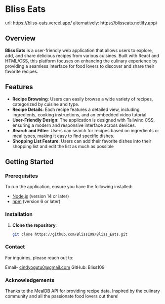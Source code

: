 # Bliss Eats
url: https://bliss-eats.vercel.app/
alternatively: https://blisseats.netlify.app/

## Overview
**Bliss Eats** is a user-friendly web application that allows users to explore, add, and share delicious recipes from various cuisines. Built with React and HTML/CSS, this platform focuses on enhancing the culinary experience by providing a seamless interface for food lovers to discover and share their favorite recipes.

## Features
- **Recipe Browsing**: Users can easily browse a wide variety of recipes, categorized by cuisine and type.
- **Recipe Details**: Each recipe features a detailed view, including ingredients, cooking instructions, and an embedded video tutorial.
- **User-Friendly Design**: The application is designed with Tailwind CSS, ensuring a modern and responsive interface across devices.
- **Search and Filter**: Users can search for recipes based on ingredients or meal types, making it easy to find specific dishes.
- **Shopping List Feature**: Users can add their favorite dishes into their shopping list and edit the list as much as possible

## Getting Started

### Prerequisites
To run the application, ensure you have the following installed:
- [Node.js](https://nodejs.org/) (version 14 or later)
- [npm](https://www.npmjs.com/) (version 6 or later)

### Installation
1. **Clone the repository**:
   ```bash
   git clone https://github.com/Bliss109/Bliss_Eats.git

### Contact
For inquiries, please reach out to:

Email- cindyogutu0@gmail.com
GitHub: Bliss109

### Acknowledgements
Thanks to the MealDB API for providing recipe data.
Inspired by the culinary community and all the passionate food lovers out there!




